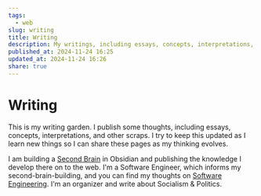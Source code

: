 ```yaml
---
tags:
  - web
slug: writing
title: Writing
description: My writings, including essays, concepts, interpretations, and other scraps.
published_at: 2024-11-24 16:25
updated_at: 2024-11-24 16:26
share: true
---
```


# Writing

This is my writing garden. I publish some thoughts, including essays, concepts, interpretations, and other scraps. I try to keep this updated as I learn new things so I can share these pages as my thinking evolves.

I am building a [Second Brain](/vault/writing/second-brain.md) in Obsidian and publishing the knowledge I develop there on to the web. I'm a Software Engineer, which informs my second-brain-building, and you can find my thoughts on [Software Engineering](/vault/writing/software-engineering.md). I'm an organizer and write about Socialism & Politics.

<RecentEssays />
